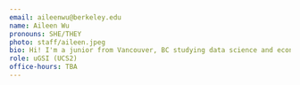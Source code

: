```yaml
---
email: aileenwu@berkeley.edu
name: Aileen Wu
pronouns: SHE/THEY
photo: staff/aileen.jpeg
bio: Hi! I'm a junior from Vancouver, BC studying data science and econ. Probably chasing snow or fun hikes when not studying. Super stoked to meet everyone!
role: uGSI (UCS2)
office-hours: TBA
---
```

